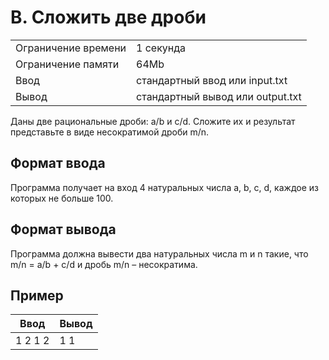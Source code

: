 ﻿B. Сложить две дроби
====================

|                     |                                  |
|---------------------|----------------------------------|
| Ограничение времени | 1 секунда                        |
| Ограничение памяти  | 64Mb                             |
| Ввод                | стандартный ввод или input.txt   |
| Вывод               | стандартный вывод или output.txt |

Даны две рациональные дроби: a/b и c/d. Сложите их и результат представьте в виде несократимой дроби m/n.

Формат ввода
------------

Программа получает на вход 4 натуральных числа a, b, c, d, каждое из которых не больше 100.

Формат вывода
-------------

Программа должна вывести два натуральных числа m и n такие, что m/n = a/b + c/d и дробь m/n – несократима.

Пример
------

| Ввод    | Вывод |
|---------|-------|
| 1 2 1 2 | 1 1   |